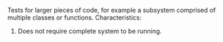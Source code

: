 Tests for larger pieces of code, for example a subsystem comprised of multiple classes or functions.
Characteristics:
1. Does not require complete system to be running.
